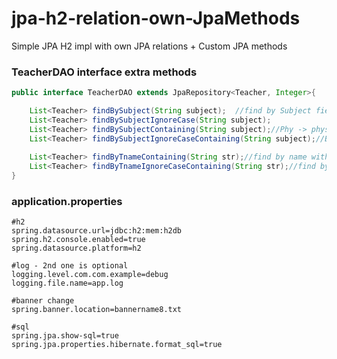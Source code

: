 # jpa-h2-relation-own-JpaMethods
Simple JPA H2 impl with own JPA relations + Custom JPA methods

### TeacherDAO interface extra methods

```java
public interface TeacherDAO extends JpaRepository<Teacher, Integer>{

	List<Teacher> findBySubject(String subject);  //find by Subject field + return list of Entity
	List<Teacher> findBySubjectIgnoreCase(String subject);
	List<Teacher> findBySubjectContaining(String subject);//Phy -> physics
	List<Teacher> findBySubjectIgnoreCaseContaining(String subject);//Best : Phy or phy-> physics
	
	List<Teacher> findByTnameContaining(String str);//find by name with correct substring : Jit -> Jitendra
	List<Teacher> findByTnameIgnoreCaseContaining(String str);//find by name with correct substring
}
```


### application.properties
	#h2
	spring.datasource.url=jdbc:h2:mem:h2db
	spring.h2.console.enabled=true
	spring.datasource.platform=h2

	#log - 2nd one is optional
	logging.level.com.com.example=debug
	logging.file.name=app.log

	#banner change
	spring.banner.location=bannername8.txt

	#sql 
	spring.jpa.show-sql=true
	spring.jpa.properties.hibernate.format_sql=true

